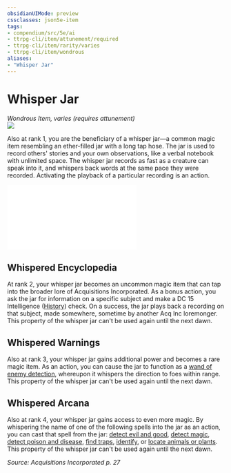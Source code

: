 ```yaml
---
obsidianUIMode: preview
cssclasses: json5e-item
tags:
- compendium/src/5e/ai
- ttrpg-cli/item/attunement/required
- ttrpg-cli/item/rarity/varies
- ttrpg-cli/item/wondrous
aliases: 
- "Whisper Jar"
---
```

# Whisper Jar
*Wondrous Item, varies (requires attunement)*  
![](/3-Mechanics/CLI/items/img/whisper-jar.webp#right)  


Also at rank 1, you are the beneficiary of a whisper jar—a common magic item resembling an ether-filled jar with a long tap hose. The jar is used to record others' stories and your own observations, like a verbal notebook with unlimited space. The whisper jar records as fast as a creature can speak into it, and whispers back words at the same pace they were recorded. Activating the playback of a particular recording is an action.

![Things Recorded in Your Whisper Jar](/3-Mechanics/CLI/tables/things-recorded-in-your-whisper-jar-ai.md)

## Whispered Encyclopedia

At rank 2, your whisper jar becomes an uncommon magic item that can tap into the broader lore of Acquisitions Incorporated. As a bonus action, you ask the jar for information on a specific subject and make a DC 15 Intelligence ([History](/3-Mechanics/CLI/rules/skills.md#History)) check. On a success, the jar plays back a recording on that subject, made somewhere, sometime by another Acq Inc loremonger. This property of the whisper jar can't be used again until the next dawn.

## Whispered Warnings

Also at rank 3, your whisper jar gains additional power and becomes a rare magic item. As an action, you can cause the jar to function as a [wand of enemy detection](/3-Mechanics/CLI/items/wand-of-enemy-detection.md), whereupon it whispers the direction to foes within range. This property of the whisper jar can't be used again until the next dawn.

## Whispered Arcana

Also at rank 4, your whisper jar gains access to even more magic. By whispering the name of one of the following spells into the jar as an action, you can cast that spell from the jar: [detect evil and good](/3-Mechanics/CLI/spells/detect-evil-and-good.md), [detect magic](/3-Mechanics/CLI/spells/detect-magic.md), [detect poison and disease](/3-Mechanics/CLI/spells/detect-poison-and-disease.md), [find traps](/3-Mechanics/CLI/spells/find-traps.md), [identify](/3-Mechanics/CLI/spells/identify.md), or [locate animals or plants](/3-Mechanics/CLI/spells/locate-animals-or-plants.md). This property of the whisper jar can't be used again until the next dawn.

*Source: Acquisitions Incorporated p. 27*